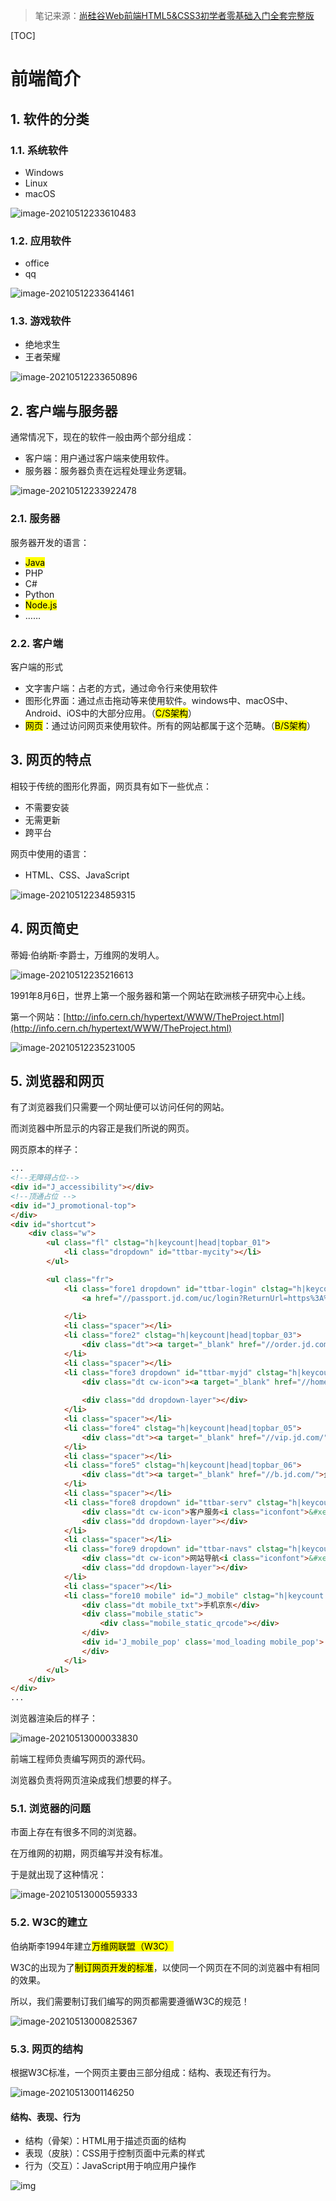 > 笔记来源：[尚硅谷Web前端HTML5&CSS3初学者零基础入门全套完整版](https://www.bilibili.com/video/BV1XJ411X7Ud)

[TOC]

# 前端简介

## 1. 软件的分类

### 1.1. 系统软件

- Windows
- Linux
- macOS

![image-20210512233610483](https://gitee.com/vectorx/ImageCloud/raw/master/img/20210512233615.png)

### 1.2. 应用软件

- office
- qq

![image-20210512233641461](https://gitee.com/vectorx/ImageCloud/raw/master/img/20210513002412.png)

### 1.3. 游戏软件

- 绝地求生
- 王者荣耀

![image-20210512233650896](https://gitee.com/vectorx/ImageCloud/raw/master/img/20210513002413.png)

## 2. 客户端与服务器

通常情况下，现在的软件一般由两个部分组成：

- 客户端：用户通过客户端来使用软件。
- 服务器：服务器负责在远程处理业务逻辑。

![image-20210512233922478](https://gitee.com/vectorx/ImageCloud/raw/master/img/20210513002414.png)

### 2.1. 服务器

服务器开发的语言：

- <mark>Java</mark>
- PHP
- C#
- Python
- <mark>Node.js</mark>
- ……

### 2.2. 客户端

客户端的形式

- 文字害户端：占老的方式，通过命令行来使用软件
- 图形化界面：通过点击拖动等来使用软件。windows中、macOS中、Android、iOS中的大部分应用。（<mark>C/S架构</mark>）
- <mark>网页</mark>：通过访问网页来使用软件。所有的网站都属于这个范畴。（<mark>B/S架构</mark>）

## 3. 网页的特点

相较于传统的图形化界面，网页具有如下一些优点：

- 不需要安装
- 无需更新
- 跨平台

网页中使用的语言：

- HTML、CSS、JavaScript

![image-20210512234859315](https://gitee.com/vectorx/ImageCloud/raw/master/img/20210513002415.png)

## 4. 网页简史

蒂姆·伯纳斯·李爵士，万维网的发明人。

![image-20210512235216613](https://gitee.com/vectorx/ImageCloud/raw/master/img/20210513002416.png)

1991年8月6日，世界上第一个服务器和第一个网站在欧洲核子研究中心上线。

第一个网站：[http://info.cern.ch/hypertext/WWW/TheProject.html](http://info.cern.ch/hypertext/WWW/TheProject.html)

![image-20210512235231005](https://gitee.com/vectorx/ImageCloud/raw/master/img/20210513002417.png)

## 5. 浏览器和网页

有了浏览器我们只需要一个网址便可以访问任何的网站。

而浏览器中所显示的内容正是我们所说的网页。

网页原本的样子：

```html
...
<!--无障碍占位-->
<div id="J_accessibility"></div>
<!--顶通占位 -->
<div id="J_promotional-top">
</div>
<div id="shortcut">
    <div class="w">
        <ul class="fl" clstag="h|keycount|head|topbar_01">
            <li class="dropdown" id="ttbar-mycity"></li>
        </ul>

        <ul class="fr">
            <li class="fore1 dropdown" id="ttbar-login" clstag="h|keycount|head|topbar_02">
                <a href="//passport.jd.com/uc/login?ReturnUrl=https%3A%2F%2Fwww.jd.com%2F" class="link-login">你好，请登录</a>&nbsp;&nbsp;<a
                                                                                                                                       href="//reg.jd.com/reg/person?ReturnUrl=https%3A//www.jd.com/" class="link-regist style-red">免费注册</a>
            </li>
            <li class="spacer"></li>
            <li class="fore2" clstag="h|keycount|head|topbar_03">
                <div class="dt"><a target="_blank" href="//order.jd.com/center/list.action">我的订单</a></div>
            </li>
            <li class="spacer"></li>
            <li class="fore3 dropdown" id="ttbar-myjd" clstag="h|keycount|head|topbar_04">
                <div class="dt cw-icon"><a target="_blank" href="//home.jd.com/">我的京东</a><i class="iconfont">&#xe610;</i><i
                                                                                                                            class="ci-right"><s>◇</s></i></div>
                <div class="dd dropdown-layer"></div>
            </li>
            <li class="spacer"></li>
            <li class="fore4" clstag="h|keycount|head|topbar_05">
                <div class="dt"><a target="_blank" href="//vip.jd.com/">京东会员</a></div>
            </li>
            <li class="spacer"></li>
            <li class="fore5" clstag="h|keycount|head|topbar_06">
                <div class="dt"><a target="_blank" href="//b.jd.com/">企业采购</a></div>
            </li>
            <li class="spacer"></li>
            <li class="fore8 dropdown" id="ttbar-serv" clstag="h|keycount|head|topbar_07">
                <div class="dt cw-icon">客户服务<i class="iconfont">&#xe610;</i><i class="ci-right"><s>◇</s></i></div>
                <div class="dd dropdown-layer"></div>
            </li>
            <li class="spacer"></li>
            <li class="fore9 dropdown" id="ttbar-navs" clstag="h|keycount|head|topbar_08">
                <div class="dt cw-icon">网站导航<i class="iconfont">&#xe610;</i><i class="ci-right"><s>◇</s></i></div>
                <div class="dd dropdown-layer"></div>
            </li>
            <li class="spacer"></li>
            <li class="fore10 mobile" id="J_mobile" clstag="h|keycount|head|topbar_09">
                <div class="dt mobile_txt">手机京东</div>
                <div class="mobile_static">
                    <div class="mobile_static_qrcode"></div>
                </div>
                <div id='J_mobile_pop' class='mod_loading mobile_pop'>
                </div>
            </li>
        </ul>
    </div>
</div>
...
```

浏览器渲染后的样子：

![image-20210513000033830](https://gitee.com/vectorx/ImageCloud/raw/master/img/20210513002418.png)

前端工程师负责编写网页的源代码。

浏览器负责将网页渲染成我们想要的样子。

### 5.1. 浏览器的问题

市面上存在有很多不同的浏览器。

在万维网的初期，网页编写并没有标准。

于是就出现了这种情况：

![image-20210513000559333](https://gitee.com/vectorx/ImageCloud/raw/master/img/20210513002419.png)

### 5.2. W3C的建立

伯纳斯李1994年建立<mark>万维网联盟（W3C）</mark>

W3C的出现为了<mark>制订网页开发的标准</mark>，以使同一个网页在不同的浏览器中有相同的效果。

所以，我们需要制订我们编写的网页都需要遵循W3C的规范！

![image-20210513000825367](https://gitee.com/vectorx/ImageCloud/raw/master/img/20210513005016.png)

### 5.3. 网页的结构

根据W3C标准，一个网页主要由三部分组成：结构、表现还有行为。

![image-20210513001146250](https://gitee.com/vectorx/ImageCloud/raw/master/img/20210513002421.png)

#### 结构、表现、行为

- 结构（骨架）：HTML用于描述页面的结构
- 表现（皮肤）：CSS用于控制页面中元素的样式
- 行为（交互）：JavaScript用于响应用户操作

![img](https://s31.aconvert.com/convert/p3r68-cdx67/nsyjg-dwl0d.gif)

